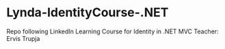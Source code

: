 # Lynda-IdentityCourse-.NET
Repo following LinkedIn Learning Course for Identity in .NET MVC
Teacher: Ervis Trupja

